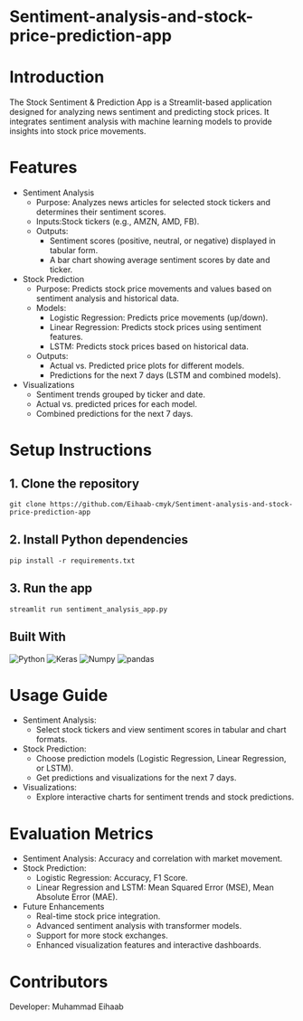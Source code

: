 # Sentiment-analysis-and-stock-price-prediction-app
# Introduction
The Stock Sentiment & Prediction App is a Streamlit-based application designed for analyzing news sentiment and predicting stock prices. It integrates sentiment analysis with machine learning models to provide insights into stock price movements.
# Features
* Sentiment Analysis
  - Purpose: Analyzes news articles for selected stock tickers and determines their sentiment scores.
  - Inputs:Stock tickers (e.g., AMZN, AMD, FB).
  - Outputs:
    - Sentiment scores (positive, neutral, or negative) displayed in tabular form.
    - A bar chart showing average sentiment scores by date and ticker.
* Stock Prediction
  - Purpose: Predicts stock price movements and values based on sentiment analysis and historical data.
  - Models:
    - Logistic Regression: Predicts price movements (up/down).
    - Linear Regression: Predicts stock prices using sentiment features.
    - LSTM: Predicts stock prices based on historical data.
  - Outputs:
    - Actual vs. Predicted price plots for different models.
    - Predictions for the next 7 days (LSTM and combined models).
* Visualizations
  - Sentiment trends grouped by ticker and date.
  - Actual vs. predicted prices for each model.
  - Combined predictions for the next 7 days.
# Setup Instructions
## 1. Clone the repository ##
```
git clone https://github.com/Eihaab-cmyk/Sentiment-analysis-and-stock-price-prediction-app
```
## 2. Install Python dependencies ##
```
pip install -r requirements.txt
```
## 3. Run the app ##
```
streamlit run sentiment_analysis_app.py
```
## Built With
![Python](https://img.shields.io/badge/Python-3776AB?style=for-the-badge&logo=python&logoColor=white)
![Keras](https://img.shields.io/badge/Keras-red?style=for-the-badge&logo=keras&logoColor=white)
![Numpy](https://img.shields.io/badge/Numpy-blue?style=for-the-badge&logo=numpy&logoColor=white)
![pandas](https://img.shields.io/badge/Pandas-green?style=for-the-badge&logo=pandas&logoColor=white)
# Usage Guide
* Sentiment Analysis:
  - Select stock tickers and view sentiment scores in tabular and chart formats.
* Stock Prediction:
  - Choose prediction models (Logistic Regression, Linear Regression, or LSTM).
  - Get predictions and visualizations for the next 7 days.
* Visualizations:
  - Explore interactive charts for sentiment trends and stock predictions.
# Evaluation Metrics
* Sentiment Analysis: Accuracy and correlation with market movement.
* Stock Prediction:
  - Logistic Regression: Accuracy, F1 Score.
  - Linear Regression and LSTM: Mean Squared Error (MSE), Mean Absolute Error (MAE).
* Future Enhancements
  - Real-time stock price integration.
  - Advanced sentiment analysis with transformer models.
  - Support for more stock exchanges.
  - Enhanced visualization features and interactive dashboards.
# Contributors
Developer: Muhammad Eihaab

